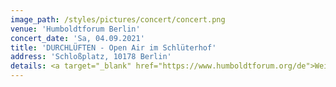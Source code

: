 ```yaml
---
image_path: /styles/pictures/concert/concert.png
venue: 'Humboldtforum Berlin'
concert_date: 'Sa, 04.09.2021'
title: 'DURCHLÜFTEN - Open Air im Schlüterhof'
address: 'Schloßplatz, 10178 Berlin'
details: <a target="_blank" href="https://www.humboldtforum.org/de">Weitere Informationen und Tickets hier!</a>
---
```

